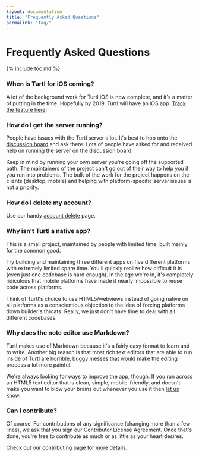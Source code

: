 ```yaml
---
layout: documentation
title: "Frequently Asked Questions"
permalink: "faq/"
---
```


Frequently Asked Questions
==========================
{% include toc.md %}

### When is Turtl for iOS coming?

A lot of the background work for Turtl iOS is now complete, and it's a matter
of putting in the time. Hopefully by 2019, Turtl will have an iOS app.
[Track the feature here](https://github.com/turtl/tracker/issues/24)!

### How do I get the server running?

People have issues with the Turtl server a lot. It's best to hop onto the
[discussion board](https://groups.google.com/forum/#!forum/turtl) and ask there.
Lots of people have asked for and received help on running the server on the
discussion board.

Keep in mind by running your own server you're going off the supported path.
The maintainers of the project can't go out of their way to help you if
you run into problems. The bulk of the work for the project happens on the
clients (desktop, mobile) and helping with platform-specific server issues is
not a priority.

### How do I delete my account?

Use our handy [account delete](/users/delete/) page.

### Why isn't Turtl a native app?

This is a small project, maintained by people with limited time, built mainly
for the common good.

Try building and maintaining three different apps on five different platforms
with extremely limited spare time. You'll quickly realize how difficult it is
(even just one codebase is hard enough). In the age we're in, it's completely
ridiculous that mobile platforms have made it nearly impossible to reuse code
across platforms.

Think of Turtl's choice to use HTML5/webviews instead of going native on all
platforms as a conscientious objection to the idea of forcing platforms down
builder's throats. Really, we just don't have time to deal with all different
codebases.

### Why does the note editor use Markdown?

Turtl makes use of Markdown because it's a fairly easy format to learn and to
write. Another big reason is that most rich text editors that are able to run
inside of Turtl are horrible, buggy messes that would make the editing process
a lot more painful.

We're always looking for ways to improve the app, though. If you run across an
HTML5 text editor that is clean, simple, mobile-friendly, and doesn't make you
want to blow your brains out whenever you use it then [let us know](/contact).

### Can I contribute?

Of course. For contributions of any significance (changing more than a few
lines), we ask that you sign our Contributor License Agreement. Once that's
done, you're free to contribute as much or as little as your heart desires.

[Check out our contributing page for more details](/contributing).


